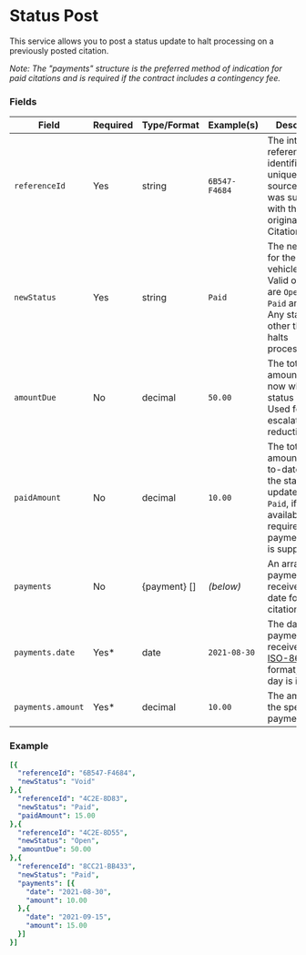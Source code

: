 # Status Post

This service allows you to post a status update to halt processing on a previously posted citation.  

*Note: The "payments" structure is the preferred method of indication for paid citations and is required if the contract includes a contingency fee.* 

### Fields
| Field | Required | Type/Format | Example(s) | Description|
|-------|----------|-------------|---------|------------|
| `referenceId` | Yes | string | `6B547-F4684` | The internal reference identifier, unique to your source, that was supplied with the original Citations post. |
| `newStatus` | Yes | string | `Paid` | The new status for the vehicle/citation.  Valid options are `Open`, `Hold`, `Paid` and `Void`.  Any status other than `Open` halts processing. |
| `amountDue` | No | decimal | `50.00` | The total amount due now when the status `Open`.  Used for fee escalations or reductions. |
| `paidAmount` | No | decimal | `10.00` | The total amount paid-to-date when the status is updated to `Paid`, if available.  Not required if payments array is supplied. |
| `payments` | No | {payment} [] | *(below)* | An array of payments received to-date for the citation. |
| `payments.date` | Yes* | date | `2021-08-30` | The date the payment was received in [ISO-8601](https://en.wikipedia.org/wiki/ISO_8601) format, time of day is ignored. |
| `payments.amount` | Yes* | decimal | `10.00` | The amount of the specific payment. |


### Example

```yaml
[{
  "referenceId": "6B547-F4684",
  "newStatus": "Void"
},{
  "referenceId": "4C2E-8D83",
  "newStatus": "Paid",
  "paidAmount": 15.00
},{
  "referenceId": "4C2E-8D55",
  "newStatus": "Open",
  "amountDue": 50.00
},{
  "referenceId": "8CC21-BB433",
  "newStatus": "Paid",
  "payments": [{ 
    "date": "2021-08-30",
    "amount": 10.00 
  },{ 
    "date": "2021-09-15",
    "amount": 15.00 
  }]
}]
```


 
